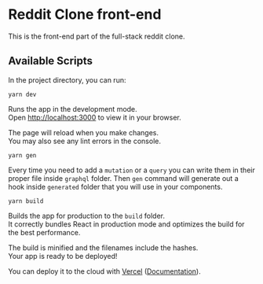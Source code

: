 # Reddit Clone front-end  
This is the front-end part of the full-stack reddit clone.  

## Available Scripts

In the project directory, you can run:

```
yarn dev
```

Runs the app in the development mode.\
Open [http://localhost:3000](http://localhost:3000) to view it in your browser.

The page will reload when you make changes.\
You may also see any lint errors in the console.  

```
yarn gen
```  

Every time you need to add a `mutation` or a `query` you can write them in their proper file inside `graphql` folder. Then `gen` command will generate out a hook inside `generated` folder that you will use in your components.  

```
yarn build
```

Builds the app for production to the `build` folder.\
It correctly bundles React in production mode and optimizes the build for the best performance.

The build is minified and the filenames include the hashes.\
Your app is ready to be deployed!

You can deploy it to the cloud with [Vercel](https://vercel.com/new?utm_source=github&utm_medium=readme&utm_campaign=next-example) ([Documentation](https://nextjs.org/docs/deployment)).